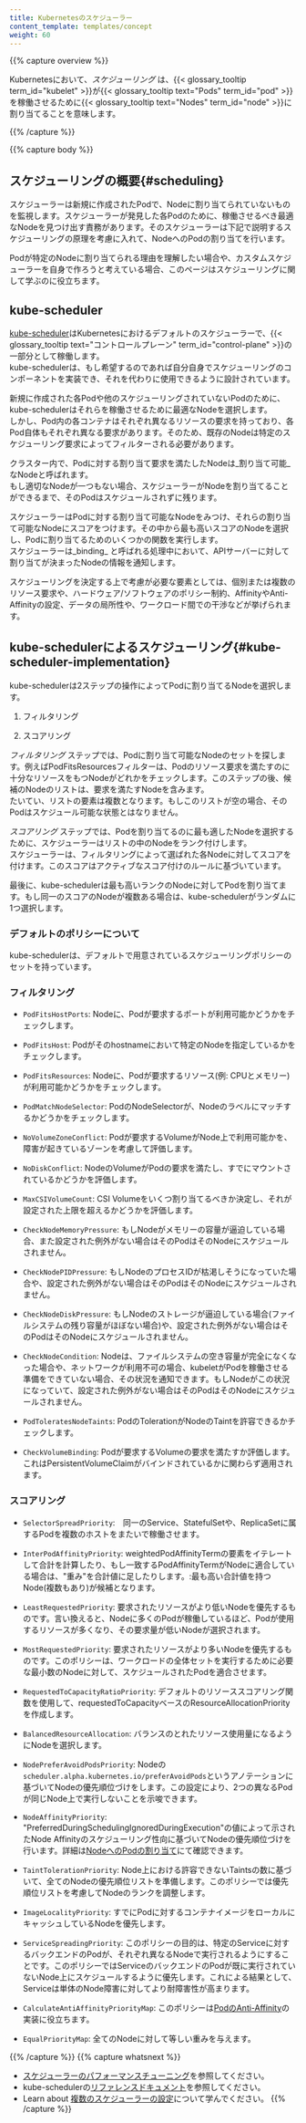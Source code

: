 ```yaml
---
title: Kubernetesのスケジューラー
content_template: templates/concept
weight: 60
---
```


{{% capture overview %}}

Kubernetesにおいて、_スケジューリング_ は、{{< glossary_tooltip term_id="kubelet" >}}が{{< glossary_tooltip text="Pods" term_id="pod" >}}を稼働させるために{{< glossary_tooltip text="Nodes" term_id="node" >}}に割り当てることを意味します。

{{% /capture %}}

{{% capture body %}}

## スケジューリングの概要{#scheduling}

スケジューラーは新規に作成されたPodで、Nodeに割り当てられていないものを監視します。スケジューラーが発見した各Podのために、稼働させるべき最適なNodeを見つけ出す責務があります。そのスケジューラーは下記で説明するスケジューリングの原理を考慮に入れて、NodeへのPodの割り当てを行います。

Podが特定のNodeに割り当てられる理由を理解したい場合や、カスタムスケジューラーを自身で作ろうと考えている場合、このページはスケジューリングに関して学ぶのに役立ちます。

## kube-scheduler

[kube-scheduler](https://kubernetes.io/docs/reference/command-line-tools-reference/kube-scheduler/)はKubernetesにおけるデフォルトのスケジューラーで、{{< glossary_tooltip text="コントロールプレーン" term_id="control-plane" >}}の一部分として稼働します。  
kube-schedulerは、もし希望するのであれば自分自身でスケジューリングのコンポーネントを実装でき、それを代わりに使用できるように設計されています。

新規に作成された各Podや他のスケジューリングされていないPodのために、kube-schedulerはそれらを稼働させるために最適なNodeを選択します。  
しかし、Pod内の各コンテナはそれぞれ異なるリソースの要求を持っており、各Pod自体もそれぞれ異なる要求があります。そのため、既存のNodeは特定のスケジューリング要求によってフィルターされる必要があります。

クラスター内で、Podに対する割り当て要求を満たしたNodeは_割り当て可能_ なNodeと呼ばれます。  
もし適切なNodeが一つもない場合、スケジューラーがNodeを割り当てることができるまで、そのPodはスケジュールされずに残ります。

スケジューラーはPodに対する割り当て可能なNodeをみつけ、それらの割り当て可能なNodeにスコアをつけます。その中から最も高いスコアのNodeを選択し、Podに割り当てるためのいくつかの関数を実行します。  
スケジューラーは_binding_ と呼ばれる処理中において、APIサーバーに対して割り当てが決まったNodeの情報を通知します。

スケジューリングを決定する上で考慮が必要な要素としては、個別または複数のリソース要求や、ハードウェア/ソフトウェアのポリシー制約、AffinityやAnti-Affinityの設定、データの局所性や、ワークロード間での干渉などが挙げられます。

## kube-schedulerによるスケジューリング{#kube-scheduler-implementation}

kube-schedulerは2ステップの操作によってPodに割り当てるNodeを選択します。

1. フィルタリング

2. スコアリング

_フィルタリング_ ステップでは、Podに割り当て可能なNodeのセットを探します。例えばPodFitsResourcesフィルターは、Podのリソース要求を満たすのに十分なリソースをもつNodeがどれかをチェックします。このステップの後、候補のNodeのリストは、要求を満たすNodeを含みます。  
たいてい、リストの要素は複数となります。もしこのリストが空の場合、そのPodはスケジュール可能な状態とはなりません。

_スコアリング_ ステップでは、Podを割り当てるのに最も適したNodeを選択するために、スケジューラーはリストの中のNodeをランク付けします。  
スケジューラーは、フィルタリングによって選ばれた各Nodeに対してスコアを付けます。このスコアはアクティブなスコア付けのルールに基づいています。

最後に、kube-schedulerは最も高いランクのNodeに対してPodを割り当てます。もし同一のスコアのNodeが複数ある場合は、kube-schedulerがランダムに1つ選択します。

### デフォルトのポリシーについて

kube-schedulerは、デフォルトで用意されているスケジューリングポリシーのセットを持っています。

### フィルタリング

- `PodFitsHostPorts`: Nodeに、Podが要求するポートが利用可能かどうかをチェックします。  

- `PodFitsHost`: Podがそのhostnameにおいて特定のNodeを指定しているかをチェックします。

- `PodFitsResources`: Nodeに、Podが要求するリソース(例: CPUとメモリー)が利用可能かどうかをチェックします。

- `PodMatchNodeSelector`: PodのNodeSelectorが、Nodeのラベルにマッチするかどうかをチェックします。

- `NoVolumeZoneConflict`: Podが要求するVolumeがNode上で利用可能かを、障害が起きているゾーンを考慮して評価します。

- `NoDiskConflict`: NodeのVolumeがPodの要求を満たし、すでにマウントされているかどうかを評価します。

- `MaxCSIVolumeCount`: CSI Volumeをいくつ割り当てるべきか決定し、それが設定された上限を超えるかどうかを評価します。

- `CheckNodeMemoryPressure`: もしNodeがメモリーの容量が逼迫している場合、また設定された例外がない場合はそのPodはそのNodeにスケジュールされません。

- `CheckNodePIDPressure`: もしNodeのプロセスIDが枯渇しそうになっていた場合や、設定された例外がない場合はそのPodはそのNodeにスケジュールされません。

- `CheckNodeDiskPressure`: もしNodeのストレージが逼迫している場合(ファイルシステムの残り容量がほぼない場合)や、設定された例外がない場合はそのPodはそのNodeにスケジュールされません。

- `CheckNodeCondition`: Nodeは、ファイルシステムの空き容量が完全になくなった場合や、ネットワークが利用不可の場合、kubeletがPodを稼働させる準備をできていない場合、その状況を通知できます。もしNodeがこの状況になっていて、設定された例外がない場合はそのPodはそのNodeにスケジュールされません。

- `PodToleratesNodeTaints`: PodのTolerationがNodeのTaintを許容できるかチェックします。

- `CheckVolumeBinding`: Podが要求するVolumeの要求を満たすか評価します。これはPersistentVolumeClaimがバインドされているかに関わらず適用されます。

### スコアリング

- `SelectorSpreadPriority`:　同一のService、StatefulSetや、ReplicaSetに属するPodを複数のホストをまたいで稼働させます。

- `InterPodAffinityPriority`: weightedPodAffinityTermの要素をイテレートして合計を計算したり、もし一致するPodAffinityTermがNodeに適合している場合は、"重み"を合計値に足したりします。:最も高い合計値を持つNode(複数もあり)が候補となります。

- `LeastRequestedPriority`: 要求されたリソースがより低いNodeを優先するものです。言い換えると、Nodeに多くのPodが稼働しているほど、Podが使用するリソースが多くなり、その要求量が低いNodeが選択されます。

- `MostRequestedPriority`: 要求されたリソースがより多いNodeを優先するものです。このポリシーは、ワークロードの全体セットを実行するために必要な最小数のNodeに対して、スケジュールされたPodを適合させます。　

- `RequestedToCapacityRatioPriority`: デフォルトのリソーススコアリング関数を使用して、requestedToCapacityベースのResourceAllocationPriorityを作成します。

- `BalancedResourceAllocation`: バランスのとれたリソース使用量になるようにNodeを選択します。

- `NodePreferAvoidPodsPriority`: Nodeの`scheduler.alpha.kubernetes.io/preferAvoidPods`というアノテーションに基づいてNodeの優先順位づけをします。この設定により、2つの異なるPodが同じNode上で実行しないことを示唆できます。

- `NodeAffinityPriority`: "PreferredDuringSchedulingIgnoredDuringExecution"の値によって示されたNode Affinityのスケジューリング性向に基づいてNodeの優先順位づけを行います。詳細は[NodeへのPodの割り当て](https://kubernetes.io/docs/concepts/configuration/assign-pod-node/)にて確認できます。

- `TaintTolerationPriority`: Node上における許容できないTaintsの数に基づいて、全てのNodeの優先順位リストを準備します。このポリシーでは優先順位リストを考慮してNodeのランクを調整します。

- `ImageLocalityPriority`: すでにPodに対するコンテナイメージをローカルにキャッシュしているNodeを優先します。

- `ServiceSpreadingPriority`: このポリシーの目的は、特定のServiceに対するバックエンドのPodが、それぞれ異なるNodeで実行されるようにすることです。このポリシーではServiceのバックエンドのPodが既に実行されていないNode上にスケジュールするように優先します。これによる結果として、Serviceは単体のNode障害に対してより耐障害性が高まります。

- `CalculateAntiAffinityPriorityMap`: このポリシーは[PodのAnti-Affinity](https://kubernetes.io/docs/concepts/configuration/assign-pod-node/#affinity-and-anti-affinity)の実装に役立ちます。

- `EqualPriorityMap`: 全てのNodeに対して等しい重みを与えます。

{{% /capture %}}
{{% capture whatsnext %}}
* [スケジューラーのパフォーマンスチューニング](/docs/concepts/scheduling/scheduler-perf-tuning/)を参照してください。
* kube-schedulerの[リファレンスドキュメント](/docs/reference/command-line-tools-reference/kube-scheduler/)を参照してください。
* Learn about [複数のスケジューラーの設定](https://kubernetes.io/docs/tasks/administer-cluster/configure-multiple-schedulers/)について学んでください。
{{% /capture %}}
